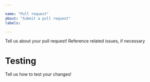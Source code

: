 ```yaml
---

name: "Pull request"
about: "Submit a pull request"
labels:

---
```


<!--
Please follow our contributing guidelines first:
https://git.minetest.land/MineClone2/MineClone2/src/branch/master/CONTRIBUTING.md#how-you-can-help-as-a-programmer

By submitting this pull request, you agree to follow our Code of Conduct:
https://git.minetest.land/MineClone2/MineClone2/src/branch/master/CODE_OF_CONDUCT.md
-->

Tell us about your pull request! Reference related issues, if necessary

# Testing
Tell us how to test your changes!
